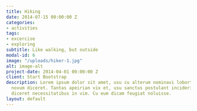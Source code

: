 ```yaml
---
title: Hiking
date: 2014-07-15 00:00:00 Z
categories:
- activities
tags:
- excercise
- exploring
subtitle: Like walking, but outside
modal-id: 6
image: "/uploads/hiker-1.jpg"
alt: image-alt
project-date: 2014-04-01 00:00:00 Z
client: Start Bootstrap
description: Lorem ipsum dolor sit amet, usu cu alterum nominavi lobortis. At duo
  novum diceret. Tantas apeirian vix et, usu sanctus postulant inciderint ut, populo
  diceret necessitatibus in vim. Cu eum dicam feugiat noluisse.
layout: default
---
```


